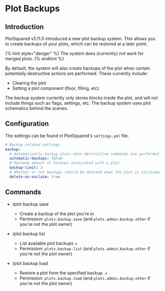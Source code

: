 # Plot Backups

## Introduction

PlotSquared v5.11.0 introduced a new plot backup system. This allows you to create backups of your plots, which can be restored at a later point.

{% hint style="danger" %}
The system does (currently) not work for merged plots.
{% endhint %}

By default, the system will also create backups of the plot when certain potentially destructive actions are performed. These currently include:

* Clearing the plot
* Setting a plot component (floor, filling, etc)

The backup system currently only stores blocks inside the plot, and will not include things such as flags, settings, etc. The backup system uses plot schematics behind the scenes.

## Configuration

The settings can be found in PlotSquared's `settings.yml` file.

```yaml
# Backup related settings
backup:
  # Automatically backup plots when destructive commands are performed
  automatic-backups: false
  # Maximum amount of backups associated with a plot
  backup-limit: 3
  # Whether or not backups should be deleted when the plot is unclaimed
  delete-on-unclaim: true
```

## Commands

* /plot backup save
  * Create a backup of the plot you're in
  * Permission: `plots.backup.save` (and `plots.admin.backup.other` if you're not the plot owner)

* /plot backup list
    * List available plot backups +
  * Permission: `plots.backup.list` (and `plots.admin.backup.other` if you're not the plot owner)

* /plot backup load
    * Restore a plot from the specified backup. +
  * Permission: `plots.backup.load` (and `plots.admin.backup.other` if you're not the plot owner)
